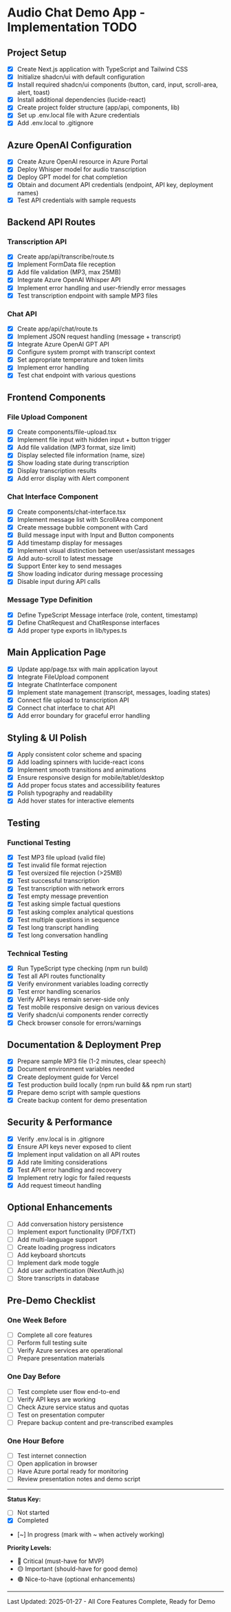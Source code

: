 # Audio Chat Demo App - Implementation TODO

## Project Setup

- [x] Create Next.js application with TypeScript and Tailwind CSS
- [x] Initialize shadcn/ui with default configuration
- [x] Install required shadcn/ui components (button, card, input, scroll-area, alert, toast)
- [x] Install additional dependencies (lucide-react)
- [x] Create project folder structure (app/api, components, lib)
- [x] Set up .env.local file with Azure credentials
- [x] Add .env.local to .gitignore

## Azure OpenAI Configuration

- [x] Create Azure OpenAI resource in Azure Portal
- [x] Deploy Whisper model for audio transcription
- [x] Deploy GPT model for chat completion
- [x] Obtain and document API credentials (endpoint, API key, deployment names)
- [x] Test API credentials with sample requests

## Backend API Routes

### Transcription API
- [x] Create app/api/transcribe/route.ts
- [x] Implement FormData file reception
- [x] Add file validation (MP3, max 25MB)
- [x] Integrate Azure OpenAI Whisper API
- [x] Implement error handling and user-friendly error messages
- [x] Test transcription endpoint with sample MP3 files

### Chat API
- [x] Create app/api/chat/route.ts
- [x] Implement JSON request handling (message + transcript)
- [x] Integrate Azure OpenAI GPT API
- [x] Configure system prompt with transcript context
- [x] Set appropriate temperature and token limits
- [x] Implement error handling
- [x] Test chat endpoint with various questions

## Frontend Components

### File Upload Component
- [x] Create components/file-upload.tsx
- [x] Implement file input with hidden input + button trigger
- [x] Add file validation (MP3 format, size limit)
- [x] Display selected file information (name, size)
- [x] Show loading state during transcription
- [x] Display transcription results
- [x] Add error display with Alert component

### Chat Interface Component
- [x] Create components/chat-interface.tsx
- [x] Implement message list with ScrollArea component
- [x] Create message bubble component with Card
- [x] Build message input with Input and Button components
- [x] Add timestamp display for messages
- [x] Implement visual distinction between user/assistant messages
- [x] Add auto-scroll to latest message
- [x] Support Enter key to send messages
- [x] Show loading indicator during message processing
- [x] Disable input during API calls

### Message Type Definition
- [x] Define TypeScript Message interface (role, content, timestamp)
- [x] Define ChatRequest and ChatResponse interfaces
- [x] Add proper type exports in lib/types.ts

## Main Application Page

- [x] Update app/page.tsx with main application layout
- [x] Integrate FileUpload component
- [x] Integrate ChatInterface component
- [x] Implement state management (transcript, messages, loading states)
- [x] Connect file upload to transcription API
- [x] Connect chat interface to chat API
- [x] Add error boundary for graceful error handling

## Styling & UI Polish

- [x] Apply consistent color scheme and spacing
- [x] Add loading spinners with lucide-react icons
- [x] Implement smooth transitions and animations
- [x] Ensure responsive design for mobile/tablet/desktop
- [x] Add proper focus states and accessibility features
- [x] Polish typography and readability
- [x] Add hover states for interactive elements

## Testing

### Functional Testing
- [x] Test MP3 file upload (valid file)
- [x] Test invalid file format rejection
- [x] Test oversized file rejection (>25MB)
- [x] Test successful transcription
- [x] Test transcription with network errors
- [x] Test empty message prevention
- [x] Test asking simple factual questions
- [x] Test asking complex analytical questions
- [x] Test multiple questions in sequence
- [x] Test long transcript handling
- [x] Test long conversation handling

### Technical Testing
- [x] Run TypeScript type checking (npm run build)
- [x] Test all API routes functionality
- [x] Verify environment variables loading correctly
- [x] Test error handling scenarios
- [x] Verify API keys remain server-side only
- [x] Test mobile responsive design on various devices
- [x] Verify shadcn/ui components render correctly
- [x] Check browser console for errors/warnings

## Documentation & Deployment Prep

- [x] Prepare sample MP3 file (1-2 minutes, clear speech)
- [x] Document environment variables needed
- [x] Create deployment guide for Vercel
- [x] Test production build locally (npm run build && npm run start)
- [x] Prepare demo script with sample questions
- [x] Create backup content for demo presentation

## Security & Performance

- [x] Verify .env.local is in .gitignore
- [x] Ensure API keys never exposed to client
- [x] Implement input validation on all API routes
- [x] Add rate limiting considerations
- [x] Test API error handling and recovery
- [x] Implement retry logic for failed requests
- [x] Add request timeout handling

## Optional Enhancements

- [ ] Add conversation history persistence
- [ ] Implement export functionality (PDF/TXT)
- [ ] Add multi-language support
- [ ] Create loading progress indicators
- [ ] Add keyboard shortcuts
- [ ] Implement dark mode toggle
- [ ] Add user authentication (NextAuth.js)
- [ ] Store transcripts in database

## Pre-Demo Checklist

### One Week Before
- [ ] Complete all core features
- [ ] Perform full testing suite
- [ ] Verify Azure services are operational
- [ ] Prepare presentation materials

### One Day Before
- [ ] Test complete user flow end-to-end
- [ ] Verify API keys are working
- [ ] Check Azure service status and quotas
- [ ] Test on presentation computer
- [ ] Prepare backup content and pre-transcribed examples

### One Hour Before
- [ ] Test internet connection
- [ ] Open application in browser
- [ ] Have Azure portal ready for monitoring
- [ ] Review presentation notes and demo script

---

**Status Key:**
- [ ] Not started
- [x] Completed
- [~] In progress (mark with ~ when actively working)

**Priority Levels:**
- 🔴 Critical (must-have for MVP)
- 🟡 Important (should-have for good demo)
- 🟢 Nice-to-have (optional enhancements)

---

Last Updated: 2025-01-27 - All Core Features Complete, Ready for Demo
